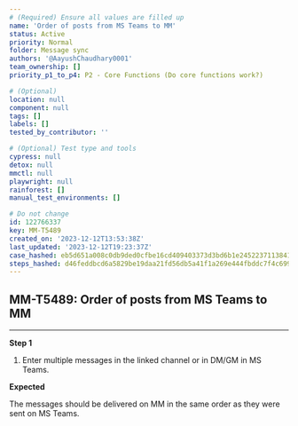 ```yaml
---
# (Required) Ensure all values are filled up
name: 'Order of posts from MS Teams to MM'
status: Active
priority: Normal
folder: Message sync
authors: '@AayushChaudhary0001'
team_ownership: []
priority_p1_to_p4: P2 - Core Functions (Do core functions work?)

# (Optional)
location: null
component: null
tags: []
labels: []
tested_by_contributor: ''

# (Optional) Test type and tools
cypress: null
detox: null
mmctl: null
playwright: null
rainforest: []
manual_test_environments: []

# Do not change
id: 122766337
key: MM-T5489
created_on: '2023-12-12T13:53:38Z'
last_updated: '2023-12-12T19:23:37Z'
case_hashed: eb5d651a008c0db9ded0cfbe16cd409403373d3bd6b1e24522371138412b112d1f00c7344563269439810248533bafda
steps_hashed: d46feddbcd6a5829be19daa21fd56db5a41f1a269e444fbddc7f4c699eca32f56e66dcf16c52471eb7eb0ff048a2a87f
---
```


<!-- (Auto-generated) Based on frontmatter's "key" and "name" -->

## MM-T5489: Order of posts from MS Teams to MM

---

**Step 1**

1. Enter multiple messages in the linked channel or in DM/GM in MS Teams.

**Expected**

The messages should be delivered on MM in the same order as they were sent on MS Teams.
